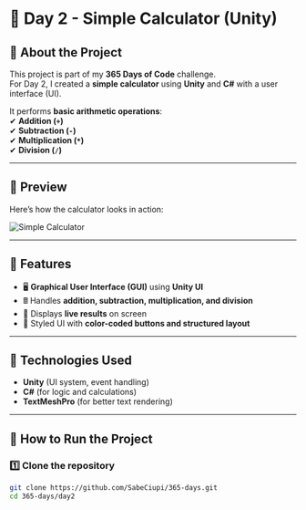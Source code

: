 # 🎯 Day 2 - Simple Calculator (Unity)

## **📌 About the Project**
This project is part of my **365 Days of Code** challenge.  
For Day 2, I created a **simple calculator** using **Unity** and **C#** with a user interface (UI).  

It performs **basic arithmetic operations**:  
✔ **Addition (`+`)**  
✔ **Subtraction (`-`)**  
✔ **Multiplication (`*`)**  
✔ **Division (`/`)**  

---

## **📌 Preview**
Here’s how the calculator looks in action:  

![Simple Calculator](imagine_2025-02-20_150901412.png)

---

## **📌 Features**
- 🖥️ **Graphical User Interface (GUI)** using **Unity UI**  
- 🖩 Handles **addition, subtraction, multiplication, and division**  
- 📝 Displays **live results** on screen  
- 🎨 Styled UI with **color-coded buttons and structured layout**  

---

## **📌 Technologies Used**
- **Unity** (UI system, event handling)  
- **C#** (for logic and calculations)  
- **TextMeshPro** (for better text rendering)  

---

## **📌 How to Run the Project**
### **1️⃣ Clone the repository**
```sh
git clone https://github.com/SabeCiupi/365-days.git
cd 365-days/day2
```
